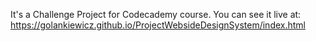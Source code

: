 It's a Challenge Project for Codecademy course. You can see it live at: https://golankiewicz.github.io/ProjectWebsideDesignSystem/index.html

